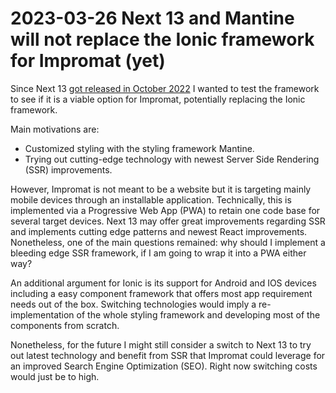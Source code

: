 # 2023-03-26 Next 13 and Mantine will not replace the Ionic framework for Impromat (yet)

Since Next 13 [got released in October 2022](https://nextjs.org/blog/next-13) I wanted to test the framework to see if it is a viable option for Impromat, potentially replacing the Ionic framework.

Main motivations are:
- Customized styling with the styling framework Mantine.
- Trying out cutting-edge technology with newest Server Side Rendering (SSR) improvements.


However, Impromat is not meant to be a website but it is targeting mainly mobile devices through an installable application. Technically, this is implemented via a Progressive Web App (PWA) to retain one code base for several target devices. Next 13 may offer great improvements regarding SSR and implements cutting edge patterns and newest React improvements. Nonetheless, one of the main questions remained: why should I implement a bleeding edge SSR framework, if I am going to wrap it into a PWA either way?

An additional argument for Ionic is its support for Android and IOS devices including a easy component framework that offers most app requirement needs out of the box. Switching technologies would imply a re-implementation of the whole styling framework and developing most of the components from scratch.

Nonetheless, for the future I might still consider a switch to Next 13 to try out latest technology and benefit from SSR that Impromat could leverage for an improved Search Engine Optimization (SEO). Right now switching costs would just be to high.

